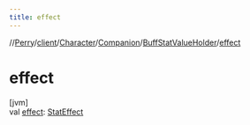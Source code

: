 ```yaml
---
title: effect
---
```

//[Perry](../../../../../index.html)/[client](../../../index.html)/[Character](../../index.html)/[Companion](../index.html)/[BuffStatValueHolder](index.html)/[effect](effect.html)



# effect



[jvm]\
val [effect](effect.html): [StatEffect](../../../../server/-stat-effect/index.html)




